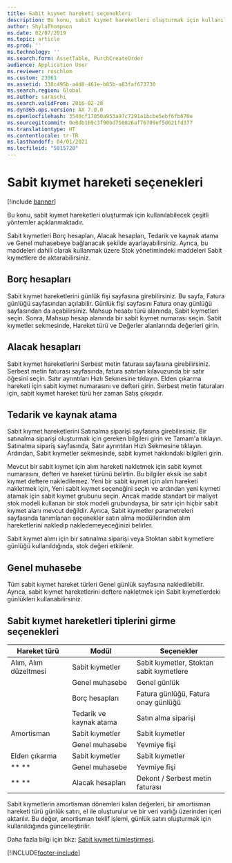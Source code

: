 ```yaml
---
title: Sabit kıymet hareketi seçenekleri
description: Bu konu, sabit kıymet hareketleri oluşturmak için kullanılabilecek çeşitli yöntemler açıklanmaktadır.
author: ShylaThompson
ms.date: 02/07/2019
ms.topic: article
ms.prod: ''
ms.technology: ''
ms.search.form: AssetTable, PurchCreateOrder
audience: Application User
ms.reviewer: roschlom
ms.custom: 23061
ms.assetid: 338c495b-a4d8-461e-b85b-a83faf673730
ms.search.region: Global
ms.author: saraschi
ms.search.validFrom: 2016-02-28
ms.dyn365.ops.version: AX 7.0.0
ms.openlocfilehash: 3540cf17050a953a97c7291a1bcbe5ebf6fb670e
ms.sourcegitcommit: 0e8db169c3f90bd750826af76709ef5d621fd377
ms.translationtype: HT
ms.contentlocale: tr-TR
ms.lasthandoff: 04/01/2021
ms.locfileid: "5815728"
---
```

# <a name="fixed-asset-transaction-options"></a>Sabit kıymet hareketi seçenekleri

[!include [banner](../includes/banner.md)]

Bu konu, sabit kıymet hareketleri oluşturmak için kullanılabilecek çeşitli yöntemler açıklanmaktadır.

Sabit kıymetleri Borç hesapları, Alacak hesapları, Tedarik ve kaynak atama ve Genel muhasebeye bağlanacak şekilde ayarlayabilirsiniz. Ayrıca, bu maddeleri dahili olarak kullanmak üzere Stok yönetimindeki maddeleri Sabit kıymetlere de aktarabilirsiniz.

## <a name="accounts-payable"></a>Borç hesapları
Sabit kıymet hareketlerini günlük fişi sayfasına girebilirsiniz. Bu sayfa, Fatura günlüğü sayfasından açılabilir. Günlük fişi sayfasını Fatura onay günlüğü sayfasından da açabilirsiniz. Mahsup hesabı türü alanında, Sabit kıymetleri seçin. Sonra, Mahsup hesap alanında bir sabit kıymet numarası seçin. Sabit kıymetler sekmesinde, Hareket türü ve Değerler alanlarında değerleri girin.

## <a name="accounts-receivable"></a>Alacak hesapları
Sabit kıymet hareketlerini Serbest metin faturası sayfasına girebilirsiniz.  Serbest metin faturası sayfasında, fatura satırları kılavuzunda bir satır öğesini seçin. Satır ayrıntıları Hızlı Sekmesine tıklayın. Elden çıkarma hareketi için sabit kıymet numarasını ve defteri girin. Serbest metin faturaları için, sabit kıymet hareket türü her zaman Satış çıkışıdır.

## <a name="procurement-and-sourcing"></a>Tedarik ve kaynak atama
Sabit kıymet hareketlerini Satınalma siparişi sayfasına girebilirsiniz. Bir satınalma siparişi oluşturmak için gereken bilgileri girin ve Tamam'a tıklayın. Satınalma sipariş sayfasında, Satır ayrıntıları Hızlı Sekmesine tıklayın. Ardından, Sabit kıymetler sekmesinde, sabit kıymet hakkındaki bilgileri girin. 

Mevcut bir sabit kıymet için alım hareketi nakletmek için sabit kıymet numarasını, defteri ve hareket türünü belirtin. Bu bilgiler eksik ise sabit kıymet deftere nakledilemez. Yeni bir sabit kıymet için alım hareketi nakletmek için, Yeni sabit kıymet seçeneğini seçin ve ardından yeni kıymeti atamak için sabit kıymet grubunu seçin. Ancak madde standart bir maliyet stok modeli kullanan bir stok modeli grubundaysa, bir satır için hiçbir sabit kıymet alanı mevcut değildir. Ayrıca, Sabit kıymetler parametreleri sayfasında tanımlanan seçenekler satın alma modüllerinden alım hareketlerini nakledip nakledemeyeceğinizi belirler. 

Sabit kıymet alımı için bir satınalma siparişi veya Stoktan sabit kıymetlere günlüğü kullanıldığında, stok değeri etkilenir.

## <a name="general-ledger"></a>Genel muhasebe
Tüm sabit kıymet hareket türleri Genel günlük sayfasına nakledilebilir. Ayrıca, sabit kıymet hareketlerini deftere nakletmek için Sabit kıymetlerdeki günlükleri kullanabilirsiniz.

## <a name="options-for-entering-fixed-asset-transaction-types"></a>Sabit kıymet hareketleri tiplerini girme seçenekleri


| Hareket türü                    | Modül                   | Seçenekler                                   |
|-------------------------------------|--------------------------|-------------------------------------------|
| Alım, Alım düzeltmesi | Sabit kıymetler             | Sabit kıymetler, Stoktan sabit kıymetlere   |
|                                     | Genel muhasebe           | Genel günlük                           |
|                                     | Borç hesapları         | Fatura günlüğü, Fatura onay günlüğü |
|                                     | Tedarik ve kaynak atama | Satın alma siparişi                            |
| Amortisman                        | Sabit kıymetler             | Sabit kıymetler                              |
|                                     | Genel muhasebe           | Yevmiye fişi                           |
| Elden çıkarma                            | Sabit kıymetler             | Sabit kıymetler                              |
| ** **                               | Genel muhasebe           | Yevmiye fişi                           |
| ** **                               | Alacak hesapları      | Dekont / Serbest metin faturası                         |


Sabit kıymetlerin amortisman dönemleri kalan değerleri, bir amortisman hareketi türü günlük satırı, el ile oluşturulur ve bir veri varlığı üzerinden içeri aktarılır. Bu değer, amortisman teklif işlemi, günlük satırı oluşturmak için kullanıldığında güncelleştirilir.

Daha fazla bilgi için bkz: [Sabit kıymet tümleştirmesi](fixed-asset-integration.md).


[!INCLUDE[footer-include](../../includes/footer-banner.md)]